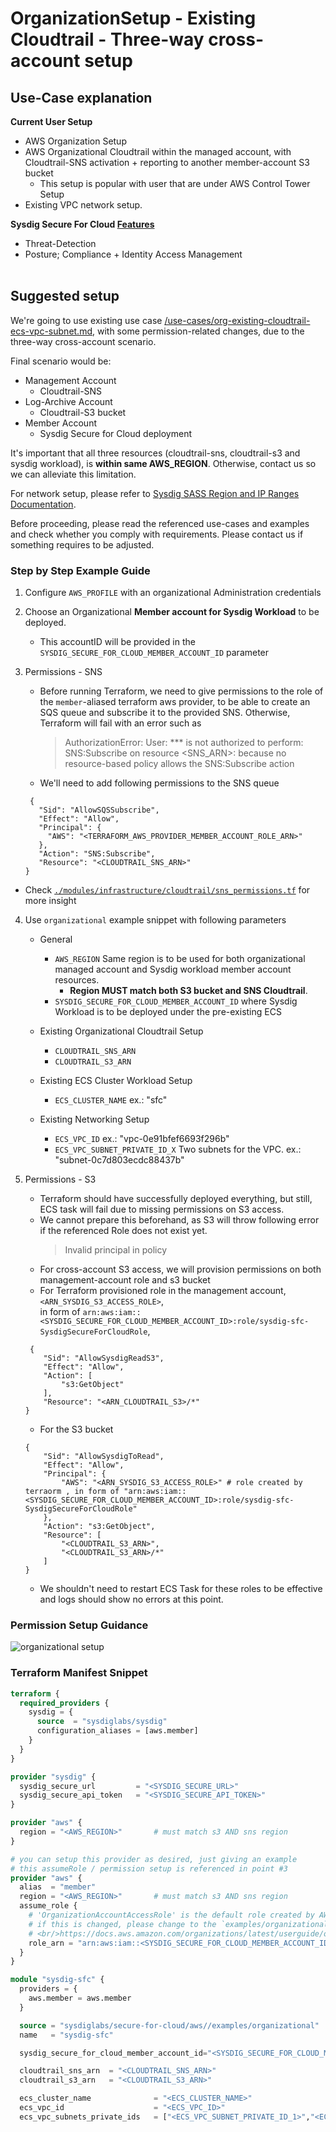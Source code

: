 # OrganizationSetup - Existing Cloudtrail - Three-way cross-account setup

## Use-Case explanation

**Current User Setup**

- AWS Organization Setup
- AWS Organizational Cloudtrail within the managed account, with Cloudtrail-SNS activation + reporting to another member-account S3 bucket
  - This setup is popular with user that are under AWS Control Tower Setup
- Existing VPC network setup.

**Sysdig Secure For Cloud [Features](https://docs.sysdig.com/en/docs/installation/sysdig-secure-for-cloud/)**

- Threat-Detection
- Posture; Compliance + Identity Access Management
  <br/><br/>


## Suggested setup

We're going to use existing use case [/use-cases/org-existing-cloudtrail-ecs-vpc-subnet.md](./org-existing-cloudtrail-ecs-vpc-subnet.md), with some permission-related changes, due to the three-way cross-account scenario.

Final scenario would be:

- Management Account
  - Cloudtrail-SNS
- Log-Archive Account
  - Cloudtrail-S3 bucket
- Member Account
  - Sysdig Secure for Cloud deployment

It's important that all three resources (cloudtrail-sns, cloudtrail-s3 and sysdig workload), is **within same AWS_REGION**. Otherwise, contact us so we can alleviate this limitation.

For network setup, please refer to [Sysdig SASS Region and IP Ranges Documentation](https://docs.sysdig.com/en/docs/administration/saas-regions-and-ip-ranges/).

Before proceeding, please read the referenced use-cases and examples and check whether you comply with requirements.
Please contact us if something requires to be adjusted.


### Step by Step Example Guide

<!--
0.1 Provision an S3 bucket in the selected region and allow cloudtrail access
{
    "Version": "2012-10-17",
    "Statement": [
        {
            "Sid": "Statement1",
            "Effect": "Allow",
            "Principal": {
                "Service": "cloudtrail.amazonaws.com"
            },
            "Action": "s3:PutObject",
            "Resource": "arn:aws:s3:::irutest-pre-existing-cloudtrail-s3/*"
        }
    ]
}

0.2. Provision an organizational Cloudtrail/SNS in management account and select the previously created S3
-->


1. Configure `AWS_PROFILE` with an organizational Administration credentials

2. Choose an Organizational **Member account for Sysdig Workload** to be deployed.

    - This accountID will be provided in the `SYSDIG_SECURE_FOR_CLOUD_MEMBER_ACCOUNT_ID` parameter

3. Permissions - SNS

    - Before running Terraform, we need to give permissions to the role of the `member`-aliased terraform aws provider, to be able to create an SQS queue
   and subscribe it to the provided SNS. Otherwise, Terraform will fail with an error such as
       > AuthorizationError: User: ***  is not authorized to perform: SNS:Subscribe on resource <SNS_ARN>:  because no resource-based policy allows the SNS:Subscribe action
    - We'll need to add following permissions to the SNS queue
   ```text
    {
      "Sid": "AllowSQSSubscribe",
      "Effect": "Allow",
      "Principal": {
        "AWS": "<TERRAFORM_AWS_PROVIDER_MEMBER_ACCOUNT_ROLE_ARN>"
      },
      "Action": "SNS:Subscribe",
      "Resource": "<CLOUDTRAIL_SNS_ARN>"
   }
    ```
  - Check [`./modules/infrastructure/cloudtrail/sns_permissions.tf`](https://github.com/sysdiglabs/terraform-aws-secure-for-cloud/blob/master/modules/infrastructure/cloudtrail/sns_permissions.tf#L22) for more insight

4. Use `organizational` example snippet with following parameters

    - General
        - `AWS_REGION` Same region is to be used for both organizational managed account and Sysdig workload member account resources.<br/>
          - **Region MUST match both S3 bucket and SNS Cloudtrail**.
        - `SYSDIG_SECURE_FOR_CLOUD_MEMBER_ACCOUNT_ID` where Sysdig Workload is to be deployed under the pre-existing ECS

    - Existing Organizational Cloudtrail Setup
        - `CLOUDTRAIL_SNS_ARN`
        - `CLOUDTRAIL_S3_ARN`

   - Existing ECS Cluster Workload  Setup
       - `ECS_CLUSTER_NAME` ex.: "sfc"

   - Existing Networking Setup
       - `ECS_VPC_ID` ex.: "vpc-0e91bfef6693f296b"
       - `ECS_VPC_SUBNET_PRIVATE_ID_X` Two subnets for the VPC. ex.: "subnet-0c7d803ecdc88437b"

5. Permissions - S3
    - Terraform should have successfully deployed everything, but still, ECS task will fail due to missing permissions on S3 access.
    - We cannot prepare this beforehand, as S3 will throw following error if the referenced Role does not exist yet.
        > Invalid principal in policy
    - For cross-account S3 access, we will provision permissions on both management-account role and s3 bucket
    - For Terraform provisioned role in the management account, `<ARN_SYSDIG_S3_ACCESS_ROLE>`,<br/> in form of `arn:aws:iam::<SYSDIG_SECURE_FOR_CLOUD_MEMBER_ACCOUNT_ID>:role/sysdig-sfc-SysdigSecureForCloudRole`, <br/>
    ```text
     {
        "Sid": "AllowSysdigReadS3",
        "Effect": "Allow",
        "Action": [
            "s3:GetObject"
        ],
        "Resource": "<ARN_CLOUDTRAIL_S3>/*"
    }
    ```
    - For the S3 bucket
    ```text
    {
        "Sid": "AllowSysdigToRead",
        "Effect": "Allow",
        "Principal": {
            "AWS": "<ARN_SYSDIG_S3_ACCESS_ROLE>" # role created by terraorm , in form of "arn:aws:iam::<SYSDIG_SECURE_FOR_CLOUD_MEMBER_ACCOUNT_ID>:role/sysdig-sfc-SysdigSecureForCloudRole"
        },
        "Action": "s3:GetObject",
        "Resource": [
            "<CLOUDTRAIL_S3_ARN>",
            "<CLOUDTRAIL_S3_ARN>/*"
        ]
    }
    ```
    - We shouldn't need to restart ECS Task for these roles to be effective and logs should show no errors at this point.

### Permission Setup Guidance

![organizational setup](https://github.com/sysdiglabs/aws-templates-secure-for-cloud/raw/main/use_cases/org-k8s/diagram.png)

### Terraform Manifest Snippet

```terraform
terraform {
  required_providers {
    sysdig = {
      source  = "sysdiglabs/sysdig"
      configuration_aliases = [aws.member]
    }
  }
}

provider "sysdig" {
  sysdig_secure_url         = "<SYSDIG_SECURE_URL>"
  sysdig_secure_api_token   = "<SYSDIG_SECURE_API_TOKEN>"
}

provider "aws" {
  region = "<AWS_REGION>"       # must match s3 AND sns region
}

# you can setup this provider as desired, just giving an example
# this assumeRole / permission setup is referenced in point #3
provider "aws" {
  alias  = "member"
  region = "<AWS_REGION>"       # must match s3 AND sns region
  assume_role {
    # 'OrganizationAccountAccessRole' is the default role created by AWS for management-account users to be able to admin member accounts.
    # if this is changed, please change to the `examples/organizational` input var `organizational_member_default_admin_role` too
    # <br/>https://docs.aws.amazon.com/organizations/latest/userguide/orgs_manage_accounts_access.html
    role_arn = "arn:aws:iam::<SYSDIG_SECURE_FOR_CLOUD_MEMBER_ACCOUNT_ID>:role/OrganizationAccountAccessRole"
  }
}

module "sysdig-sfc" {
  providers = {
    aws.member = aws.member
  }

  source = "sysdiglabs/secure-for-cloud/aws//examples/organizational"
  name   = "sysdig-sfc"

  sysdig_secure_for_cloud_member_account_id="<SYSDIG_SECURE_FOR_CLOUD_MEMBER_ACCOUNT_ID>"

  cloudtrail_sns_arn  = "<CLOUDTRAIL_SNS_ARN>"
  cloudtrail_s3_arn   = "<CLOUDTRAIL_S3_ARN>"

  ecs_cluster_name              = "<ECS_CLUSTER_NAME>"
  ecs_vpc_id                    = "<ECS_VPC_ID>"
  ecs_vpc_subnets_private_ids   = ["<ECS_VPC_SUBNET_PRIVATE_ID_1>","<ECS_VPC_SUBNET_PRIVATE_ID_2>"]}
```
